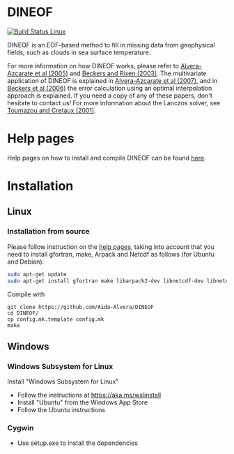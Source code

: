 # DINEOF

[![Build Status Linux](https://travis-ci.org/aida-alvera/DINEOF.svg?branch=master)](https://travis-ci.org/aida-alvera/DINEOF)

DINEOF is an EOF-based method to fill in missing data from geophysical fields, such as clouds in sea surface temperature. 

For more information on how DINEOF works, please refer to [Alvera-Azcarate et al (2005)](http://hdl.handle.net/2268/4296) and [Beckers and Rixen (2003)](http://hdl.handle.net/2268/4291). The multivariate application of DINEOF is explained in [Alvera-Azcarate et al (2007)](http://hdl.handle.net/2268/9485), and in [Beckers et al (2006)](http://www.ocean-sci.net/2/183/2006/os-2-183-2006.pdf) the error calculation using an optimal interpolation approach is explained. If you need a copy of any of these papers, don't hesitate to contact us! For more information about the Lanczos solver, see [Toumazou and Cretaux (2001)](https://doi.org/10.1175/1520-0493(2001)129%3C1243:UALEIT%3E2.0.CO;2). 

 
# Help pages
Help pages on how to install and compile DINEOF can be found [here](http://modb.oce.ulg.ac.be/DINEOF).


# Installation

## Linux

### Installation from source
Please follow instruction on the [help pages](http://modb.oce.ulg.ac.be/DINEOF), taking into account that you need to install gfortran, make, Arpack and Netcdf as follows (for Ubuntu and Debian):

```bash
sudo apt-get update
sudo apt-get install gfortran make libarpack2-dev libnetcdf-dev libnetcdff-dev git
```

Compile with

```
git clone https://github.com/Aida-Alvera/DINEOF
cd DINEOF/
cp config.mk.template config.mk
make
```

## Windows

### Windows Subsystem for Linux

Install "Windows Subsystem for Linux"

* Follow the instructions at https://aka.ms/wslinstall
* Install "Ubuntu" from the Windows App Store
* Follow the Ubuntu instructions

### Cygwin

* Use setup.exe to install the dependencies



